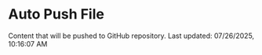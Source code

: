 # Auto Push File

Content that will be pushed to GitHub repository.
Last updated: 07/26/2025, 10:16:07 AM